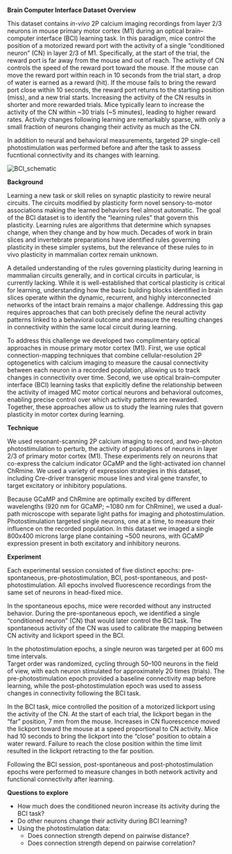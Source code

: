 **Brain Computer Interface Dataset Overview** 

This dataset contains <i>in-vivo</i> 2P calcium imaging recordings from layer 2/3 neurons in mouse 
primary motor cortex (M1) during an optical brain–computer interface (BCI) learning task. 
In this paradigm, mice control the position of a motorized reward port with the activity of a single 
“conditioned neuron” (CN) in layer 2/3 of M1. Specifically, at the start of the trial, the reward port 
is far away from the mouse and out of reach. The activity of CN controls the speed of the reward port 
toward the mouse. If the mouse can move the reward port within reach in 10 seconds from the trial start, 
a drop of water is earned as a reward (hit). If the mouse fails to bring the reward port close within 
10 seconds, the reward port returns to the starting position (miss), and a new trial starts. 
Increasing the activity of the CN results in shorter and more rewarded trials. Mice typically learn 
to increase the activity of the CN within ~30 trials (~5 minutes), leading to higher reward rates. 
Activity changes following learning are remarkably sparse, with only a small fraction of neurons 
changing their activity as much as the CN. 

In addition to neural and behavioral measurements, targeted 2P single-cell photostimulation was
performed before and after the task to assess fucntional connectivity and its changes with learning. 

![BCI_schematic](/resources/BCI_schematic.png)

**Background** 

Learning a new task or skill relies on synaptic plasticity to rewire neural circuits. The circuits 
modified by plasticity form novel sensory-to-motor associations making the learned behaviors feel 
almost automatic. The goal of the BCI dataset is to identify the “learning rules” that govern this 
plasticity. Learning rules are algorithms that determine which synapses change, when they change
and by how much. Decades of work in brain slices and invertebrate preparations have identified 
rules governing plasticity in these simpler systems, but the relevance of these rules to in vivo
plasticity in mammalian cortex remain unknown.  

A detailed understanding of the rules governing plasticity during learning in mammalian circuits 
generally, and in cortical circuits in particular, is currently lacking. While it is well-established 
that cortical plasticity is critical for learning, understanding how the basic building blocks 
identified in brain slices operate within the dynamic, recurrent, and highly interconnected networks 
of the intact brain remains a major challenge. Addressing this gap requires approaches that can both
precisely define the neural activity patterns linked to a behavioral outcome and measure the resulting
changes in connectivity within the same local circuit during learning. 

To address this challenge we developed two complimentary optical approaches in mouse primary motor 
cortex (M1). First, we use optical connection-mapping techniques that combine cellular-resolution 
2P optogenetics with calcium imaging to measure the causal connectivity between each neuron in a 
recorded population, allowing us to track changes in connectivity over time. Second, we use 
optical brain–computer interface (BCI) learning tasks that explicitly define the relationship 
between the activity of imaged MC motor cortical neurons and behavioral outcomes, enabling precise 
control over which activity patterns are rewarded. Together, these approaches allow us to study 
the learning rules that govern plasticity in motor cortex during learning.  

**Technique** 

We used resonant-scanning 2P calcium imaging to record, and two-photon photostimulation to perturb, 
the activity of populations of neurons in layer 2/3 of primary motor cortex (M1). 
These experiments rely on neurons that co-express the calcium indicator GCaMP and the 
light-activated ion channel ChRmine. We used a variety of expression strategies in this dataset, 
including Cre-driver transgenic mouse lines and viral gene transfer, to target excitatory or 
inhibitory populations. 

Because GCaMP and ChRmine are optimally excited by different wavelengths (920 nm for GCaMP; 
~1080 nm for ChRmine), we used a dual-path microscope with separate light paths for imaging 
and photostimulation. Photostimulation targeted single neurons, one at a time, to measure 
their influence on the recorded population. In this dataset we imaged a single 800x400 microns
 large plane containing ~500 neurons, with GCaMP expression present in both excitatory and inhibitory neurons.

 **Experiment** 

Each experimental session consisted of five distinct epochs: pre-spontaneous, pre-photostimulation, 
BCI, post-spontaneous, and post-photostimulation. All epochs involved fluorescence recordings from 
the same set of neurons in head-fixed mice. 


In the spontaneous epochs, mice were recorded without any instructed behavior. 
During the pre-spontaneous epoch, we identified a single “conditioned neuron” (CN) 
that would later control the BCI task. The spontaneous activity of the CN was used to calibrate 
the mapping between CN activity and lickport speed in the BCI. 


In the photostimulation epochs, a single neuron was targeted per at 600 ms time intervals.  
Target order was randomized, cycling through 50–100 neurons in the field of view, with each neuron 
stimulated for approximately 20 times (trials). The pre-photostimulation epoch provided a
baseline connectivity map before learning, while the post-photostimulation epoch was used to assess 
changes in connectivity following the BCI task. 


In the BCI task, mice controlled the position of a motorized lickport using the activity of the CN. 
At the start of each trial, the lickport began in the “far” position, 7 mm from the mouse. 
Increases in CN fluorescence moved the lickport toward the mouse at a speed proportional to CN activity.
Mice had 10 seconds to bring the lickport into the “close” position to obtain a water reward. 
Failure to reach the close position within the time limit resulted in the lickport retracting 
to the far position. 

Following the BCI session, post-spontaneous and post-photostimulation epochs were performed
 to measure changes in both network activity and functional connectivity after learning. 

 **Questions to explore** 
* How much does the conditioned neuron increase its activity during the BCI task? 
* Do other neurons change their activity during BCI learning? 
* Using the photostimulation data: 
    * Does connection strength depend on pairwise distance? 
    * Does connection strength depend on pairwise correlation? 